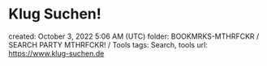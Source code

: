 # Klug Suchen!

created: October 3, 2022 5:06 AM (UTC)
folder: BOOKMRKS-MTHRFCKR / SEARCH PARTY MTHRFCKR! / Tools
tags: Search, tools
url: https://www.klug-suchen.de